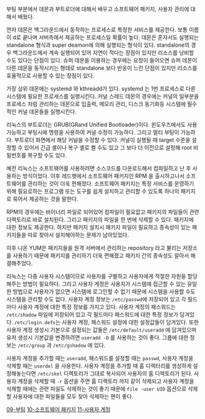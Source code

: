 부팅 부분에서 데몬과 부트로더에 대해서 배우고 소프트웨어 패키지, 사용자 관리에 대해서 배웠다. 

먼저 데몬은 백그라운드에서 동작하는 프로세스로 특정한 서비스를 제공한다. 보통 이름이 d로 끝나며 서버측에서 제공하는 프로세스일 확률이 높다. 
데몬은 혼자서도 실행되는 standalone 형식과 super deamon에 의해 실행되는 형식이 있다. standalone의 경우 백그라운드에서 계속 실행되어 있어 지연이 적다는 장점이 있지만 리소스를 낭비할 수도 있다는 단점이 있다. 슈퍼 데몬을 이용하는 경우에는 요청이 들어오면 슈퍼 데몬이 다른 데몬을 동작시키는 형태로 standalone 보다 반응이 느린 단점이 있지만 리소스를 효율적으로 사용할 수 있는 장점이 있다.

가장 상위 데몬에는 systemd 와 kthreadd가 있다. systemd 는 1번 프로세스로 다른 시스템에 필요한 프로세스를 실행시킨다. 커널 스레드 데몬의 경우에는 커널의 일부분을 프로세스 처럼 관리하는 데몬으로 입출력, 메모리 관리, 디스크 동기화등 시스템에 필수적인 커널 데몬들을 실행시킨다.

리눅스의 부트로더는 GRUB(GRand Unified Bootloader)이다. 윈도우즈에서도 사용가능하고 부팅시에 명령을 사용하여 커널 수정이 가능하다. 그리고 멀티 부팅이 가능하다. 
부트로더 화면에서 해당 커널을 수정할 수 있다. 커널이 실행될 때 target 수준을 설정할 수 있어서 긴급 셸이나 복구 셸로 켤 수도 있고 그 보다 더 이전으로 설정해 root 비밀번호를 복구할 수도 있다.

예전 리눅스는 소프트웨어를 사용하려면 소스코드를 다운로드해서 컴파일하고 난 후 사용하는 방식이었다. 이후 레드햇에서 소프트웨어 패키지인 RPM 을 출시하고나서 소프트웨어를 관리하는 것이 더욱 편해졌다.
소프트웨어 패키지는 특정 서비스를 운영하기 위해 필요로하는 프로그램 또는 도구를 쉽게 설치하고 관리할 수 있도록 하나의 패키지로 묶어서 제공하는 것을 말한다. 

RPM의 경우에는 바이너리 파일로 되어있어 컴파일이 필요없고 패키지의 파일들이 관련 디렉토리로 바로 설치된다. 그리고 패키지의 파일을 한 번에 삭제할 수 있다. 패키지에 대한 정보도 제공한다. 하지만 패키지 설치시 패키지 파일이 필요하고 종속성이 있는 패키지들을 따로 찾아서 설치해야하는 문제가 남아있었다. 

이후 나온 YUM은 패키지들을 원격 서버에서 관리하는 repository 라고 불리는 저장소를 사용하기 때문에 패키지를 관리하기 더욱 편해졌고 패키지 간의 종속성도 알아서 해결해주었다. 

리눅스는 다중 사용자 시스템이므로 사용자를 구별하고 사용자에게 적절한 자원을 할당해주는 방법이 필요하다. 그리고 사용자 계정은 사용자가 시스템에 접근할 수 있는 유일한 방법으로 사용자가 없으면 시스템에 로그인할 수 없기 때문에 시스템을 사용할 수도 시스템을 관리할 수도 없다.
사용자 계정 정보는 `/etc/passwd`에 저장되어 있고 각 필드마다 사용자 계정에 대한 특정 정보를 가지고 있다. 사용자 계정의 패스워드는 `/etc/shadow` 파일에 저장되어 있고 각 필드마다 패스워드에 대한 특정 정보가 담겨있다. `/etc/login.defs`는 사용자 계정, 패스워드 설정에 대한 설정값들이 담겨있다. 또한 사용자 계정 생성시 기본으로 설정되는 값들은 `/etc/default/useradd` 에 담겨있으며 유저 생성시 기본값을 변경하려면 `useradd -D` 를 사용하는 것이 좋다. 그룹에 대한 정보는 `/etc/group` 과 `/etc/gshadow` 에 있다.

사용자 계정을 추가할 때는 `useradd`, 패스워드를 설정할 때는 `passwd`, 사용자 계정을 삭제할 때는 `userdel` 을 사용한다. 
사용자 계정을 추가할 때 홈 디렉터리를 생성하게 설정해놓는다면 `/etc/skel` 디렉토리가 그대로 복사되어 사용자의 홈 디렉토리가 된다. 
사용자 계정을 삭제할 때 `-r` 옵션을 주면 홈 디렉토리 까지 같이 삭제되고 사용자 계정을 삭제할 때에는 관련 파일도 삭제하는 것이 좋기 때문에 `file -user UID` 옵션으로 삭제할 사용자에 대한 파일들을 모두 찾아 삭제하는 편이 좋다.  

[09-부팅](../02.리눅스/09-부팅.md)
[10-소프트웨어 패키지](../02.리눅스/10-소프트웨어%20패키지.md)
[11-사용자 계정](../02.리눅스/11-사용자%20계정.md)